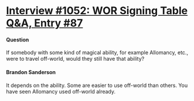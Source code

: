 # [Interview #1052: WOR Signing Table Q&A, Entry #87](https://www.theoryland.com/intvmain.php?i=1052#87)

#### Question

If somebody with some kind of magical ability, for example Allomancy, etc., were to travel off-world, would they still have that ability?

#### Brandon Sanderson

It depends on the ability. Some are easier to use off-world than others. You have seen Allomancy used off-world already.

